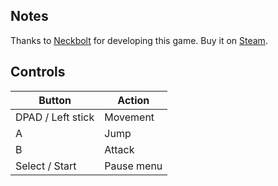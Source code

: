## Notes

Thanks to [Neckbolt](http://neckboltgames.com/) for developing this game. Buy it on [Steam](https://store.steampowered.com/app/3165420/October_Panic/).

## Controls

| Button | Action |
|--|--| 
|DPAD / Left stick|Movement|
|A|Jump|
|B|Attack|
|Select / Start|Pause menu|



